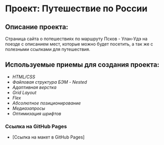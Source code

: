 # Проект: Путешествие по России

## Описание проекта:
Страница сайта о потешествиях по маршруту Псков - Улан-Удэ  на поезде с описанием мест, которые можно будет посетить, а так же с полезными ссылками для путешествия.

## Используемые приемы для создания проекта:
+ *HTML/CSS*
+ *Файловая структура БЭМ - Nested*
+ *Адаптивная верстка*
+ *Grid Layout*
+ *Flex*
+ *Абсолютное позиционирование*
+ *Медиазапросы*
+ *Оптимизация шрифтов*

### Ссылка на GitHub Pages
* [Ссылка на макет в GitHub Pages]
